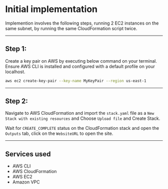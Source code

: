 # Initial implementation

Implemention involves the following steps, running 2 EC2 instances on the same subnet, by running the same CloudFormation script twice.

---

## Step 1:

Create a key pair on AWS by executing below command on your terminal. Ensure AWS CLI is installed and configured with a default profile on your localhost.

```sh
aws ec2 create-key-pair --key-name MyKeyPair --region us-east-1
```

---

## Step 2:

Navigate to AWS CloudFormation and import the `stack.yaml` file as a `New Stack with existing resources` and Choose `Upload file` and Create Stack.

Wait for `CREATE_COMPLETE` status on the CloudFormation stack and open the `Outputs` tab, click on the `WebsiteURL` to open the site.

---

## Services used

- AWS CLI
- AWS CloudFormation
- AWS EC2
- Amazon VPC
